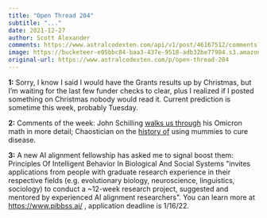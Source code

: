 ```yaml
---
title: "Open Thread 204"
subtitle: "..."
date: 2021-12-27
author: Scott Alexander
comments: https://www.astralcodexten.com/api/v1/post/46167512/comments?&all_comments=true
image: https://bucketeer-e05bbc84-baa3-437e-9518-adb32be77984.s3.amazonaws.com/public/images/c6f1f81a-0692-4321-8c82-c84d01185720_496x341.png
original-url: https://www.astralcodexten.com/p/open-thread-204
---
```

**1:** Sorry, I know I said I would have the Grants results up by Christmas, but I’m waiting for the last few funder checks to clear, plus I realized if I posted something on Christmas nobody would read it. Current prediction is sometime this week, probably Tuesday.

**2:** Comments of the week: John Schilling [walks us through](https://astralcodexten.substack.com/p/open-thread-203/comment/4085611) his Omicron math in more detail; Chaostician on the [history of](https://astralcodexten.substack.com/p/open-thread-203/comment/4085179) using mummies to cure disease.

**3:** A new AI alignment fellowship has asked me to signal boost them: Principles Of Intelligent Behavior In Biological And Social Systems "invites applications from people with graduate research experience in their respective fields (e.g. evolutionary biology, neuroscience, linguistics, sociology) to conduct a ~12-week research project, suggested and mentored by experienced AI alignment researchers". You can learn more at <https://www.pibbss.ai/> , application deadline is 1/16/22.
